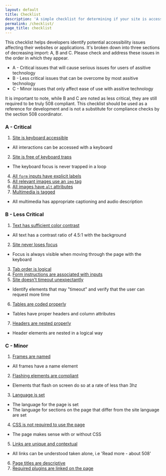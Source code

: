 ```yaml
---
layout: default
title: Checklist
description: 'A simple checklist for determining if your site is accessible'
permalink: /checklist/
page_title: checklist
---
```

This checklist helps developers identify potential accessibility issues affecting their websites or applications. It's broken down into three sections of decreasing import: A, B and C. Please check and address these issues in the order in which they appear. 

 * A - Critical issues that will cause serious issues for users of assitive technology
 * B - Less critical issues that can be overcome by most assitive technology
 * C - Minor issues that only affect ease of use with assitive technology

It is important to note, while B and C are noted as less critical, they are still required to be truly 508 compliant. This checklist should be used as a reference for development and is not a substitute for compliance checks by the section 508 coordinator.

###  A - Critical

1. <a href='../keyboard'>Site is keyboard accessible</a>
 * All interactions can be accessed with a keyboard
2. <a href='../keyboard'>Site is free of keyboard traps</a>
 * The keyboard focus is never trapped in a loop
4. <a href='../forms'>All `form` inputs have explicit labels</a>
6. <a href='../images'>All relevant images use an `img` tag</a>
5. <a href='../images'>All images have `alt` attributes</a>
6. <a href='../multimedia'>Multimedia is tagged</a>
 * All multimedia has appropriate captioning and audio description

### B - Less Critical
1. <a href='../color'>Text has sufficient color contrast</a>
 * All text has a contrast ratio of 4.5:1 with the background
2. <a href='../keyboard'>Site never loses focus</a>
 * Focus is always visible when moving through the page with the keyboard
3. <a href='../keyboard'>Tab order is logical</a>
4. <a href='../forms'>Form instructions are associated with inputs</a>
5. <a href='../timeouts'>Site doesn't timeout unexpectantly</a>
 * Identify elements that may "timeout" and verify that the user can request more time
6. <a href='../tables'>Tables are coded properly</a>
 * Tables have proper headers and column attributes
7. <a href='../headers'>Headers are nested properly</a>
 * Header elements are nested in a logical way

### C - Minor
1. <a href='../frames'>Frames are named</a>
 * All frames have a name element
2. <a href='../flashing'>Flashing elements are compliant</a>
 * Elements that flash on screen do so at a rate of less than 3hz
3. <a href='../properties'>Language is set</a>
 * The language for the page is set
 * The language for sections on the page that differ from the site language are set
4. <a href='../css'>CSS is not required to use the page</a>
 * The page makes sense with or without CSS
5. <a href='../links'>Links are unique and contextual</a>
 * All links can be understood taken alone, i.e 'Read more - about 508'
6. <a href='../pagetitles'>Page titles are descriptive</a>
7. <a href='../plugins'>Required plugins are linked on the page</a>
